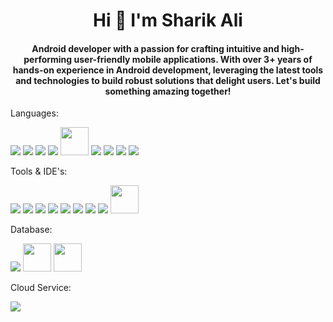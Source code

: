 <h1 align="center">Hi 👋 I'm Sharik Ali</h1>

<h4 align="center">Android developer with a passion for crafting intuitive and high-performing user-friendly mobile applications. With over 3+ years of hands-on experience in Android development, leveraging the latest tools and technologies to build robust solutions that delight users. Let's build something amazing together!</h4>

Languages: 

<a href="https://www.java.com/en/"><img src="https://skillicons.dev/icons?i=java" /></a>
<a href="https://kotlinlang.org/"><img src="https://skillicons.dev/icons?i=kotlin" /></a>
<a href="https://dart.dev/"><img src="https://skillicons.dev/icons?i=dart" /></a>
<a href="https://flutter.dev/"><img src="https://skillicons.dev/icons?i=flutter" /></a>
<a href="https://developer.android.com/develop/ui/compose"><img src="https://github.com/SharikAli/SharikAli/assets/88836922/0fadc963-430c-4090-8b24-97d75a6542b4" width="45" height="45"></a>
<a href="https://ktor.io/"><img src="https://skillicons.dev/icons?i=ktor" /></a>
<a href="https://dart.dev/"><img src="https://skillicons.dev/icons?i=js" /></a>
<a href="https://www.typescriptlang.org/"><img src="https://skillicons.dev/icons?i=ts" /></a>
<a href="https://reactnative.dev/"><img src="https://skillicons.dev/icons?i=react" /></a>
<!--
<a href="https://www.swift.org/"><img src="https://skillicons.dev/icons?i=swift" /></a>
-->

Tools & IDE's:

<a href="https://git-scm.com/"><img src="https://skillicons.dev/icons?i=git" /></a>
<a href="https://github.com/"><img src="https://skillicons.dev/icons?i=github" /></a>
<a href="https://about.gitlab.com/"><img src="https://skillicons.dev/icons?i=gitlab" /></a>
<a href="https://developer.android.com/studio?gad_source=1&gclid=EAIaIQobChMI4a-BpayzhQMVloZoCR20kgBeEAAYASAAEgJSzfD_BwE&gclsrc=aw.ds"><img src="https://skillicons.dev/icons?i=androidstudio" /></a>
<a href="https://www.jetbrains.com/idea/?var=1"><img src="https://skillicons.dev/icons?i=idea" /></a>
<a href="https://gradle.org/"><img src="https://skillicons.dev/icons?i=gradle" /></a>
<a href="https://code.visualstudio.com/"><img src="https://skillicons.dev/icons?i=vscode" /></a>
<a href="https://www.postman.com/"><img src="https://skillicons.dev/icons?i=postman" /></a>
<img src="https://github.com/SharikAli/SharikAli/assets/88836922/e9629ed3-12da-4cbd-a73f-9557c5fadd88" width="45" height="45">
<!--
<a href="https://developer.apple.com/xcode/"><img src="https://user-images.githubusercontent.com/25181517/186711578-bf30cb30-40b7-4b45-95a5-bdf837c372e7.png" width="45" height="45"></a>
-->

Database:

<a href="https://www.mongodb.com/"><img src="https://skillicons.dev/icons?i=mongodb" /></a>
<a href="https://www.mongodb.com/docs/realm/"><img src="https://github.com/marwin1991/profile-technology-icons/assets/136815194/79868fa1-41b8-411f-bd00-cda9ba6723ca" width="45" height="45" /></a>
<img src="https://github.com/marwin1991/profile-technology-icons/assets/19180175/3b371807-db7c-45b4-8720-c0cfc901680a" width="45" height="45" />


Cloud Service:

<a href="https://firebase.google.com/"><img src="https://skillicons.dev/icons?i=firebase" /></a>


